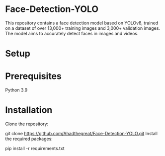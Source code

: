 # Face-Detection-YOLO
This repository contains a face detection model based on YOLOv8, trained on a dataset of over 13,000+ training images and 3,000+ validation images. The model aims to accurately detect faces in images and videos.
# Setup
# Prerequisites
Python 3.9
# Installation
Clone the repository:

git clone https://github.com/Ahadthegreat/Face-Detection-YOLO.git
Install the required packages:

pip install -r requirements.txt

